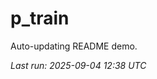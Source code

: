 # p_train

Auto-updating README demo.

<!--START_SECTION:status-->
_Last run: 2025-09-04 12:38 UTC_
<!--END_SECTION:status-->































































































































































































































































































































































